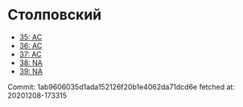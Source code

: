 # Столповский
- [35: AC](35.md)
- [36: AC](36.md)
- [37: AC](37.md)
- [38: NA](38.md)
- [39: NA](39.md)

Commit: 1ab9606035d1ada152126f20b1e4062da71dcd6e
 fetched at: 20201208-173315
